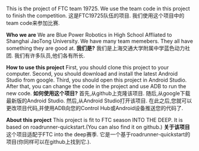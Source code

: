 This is the project of FTC team 19725.
We use the team code in this project to finish the competition.
这是FTC19725队伍的项目.
我们使用这个项目中的team code来参加比赛.

**Who we are**
We are Blue Power Robotics in High School Affliated to Shanghai JaoTong University.
We have many team memebers. They all have something they are good at.
**我们是?**
我们是上海交通大学附属中学蓝色动力社团.
我们有许多队员,他们各有所长.

**How to use this project**
First, you should clone this project to your computer.
Second, you should download and install the latest Android Studio from google.
Third, you should open this project in Android Studio.
After that, you can change the code in the project and use ADB to run the new code.
**如何使用这个项目?**
首先,从github上克隆该项目.
随后,从google下载最新版的Android Studio.
然后,从Android Studio打开该项目.
在此之后,您就可以更改项目代码,并使用ADB向您的Control Hub或Android设备推送您的代码了.

**About this project**
This project is fit to FTC season INTO THE DEEP.
It is based on roadrunner-quickstart.(You can also find it on github.)
**关于该项目**
这个项目适配于FTC into the deep赛季.
它是一个基于roadrunner-quickstart的项目(你同样可以在github上找到它.).